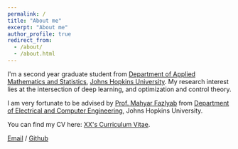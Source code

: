 ```yaml
---
permalink: /
title: "About me"
excerpt: "About me"
author_profile: true
redirect_from: 
  - /about/
  - /about.html
---
```


I'm a second year graduate student from [Department of Applied Mathematics and Statistics](https://engineering.jhu.edu/ams/), [Johns Hopkins University](https://www.jhu.edu/). My research interest lies at the intersection of deep learning, and optimization and control theory.

I am very fortunate to be advised by [Prof. Mahyar Fazlyab](https://scholar.google.com/citations?user=Y3bmjJwAAAAJ&hl=en) from [Department of Electrical and Computer Engineering](https://engineering.jhu.edu/ece/), Johns Hopkins University. 

You can find my CV here: [XX's Curriculum Vitae](../assets/Curriculum_Vitae.pdf).

[Email](mailto:kchen127@jh.edu) / [Github](https://github.com/junochen1114)

